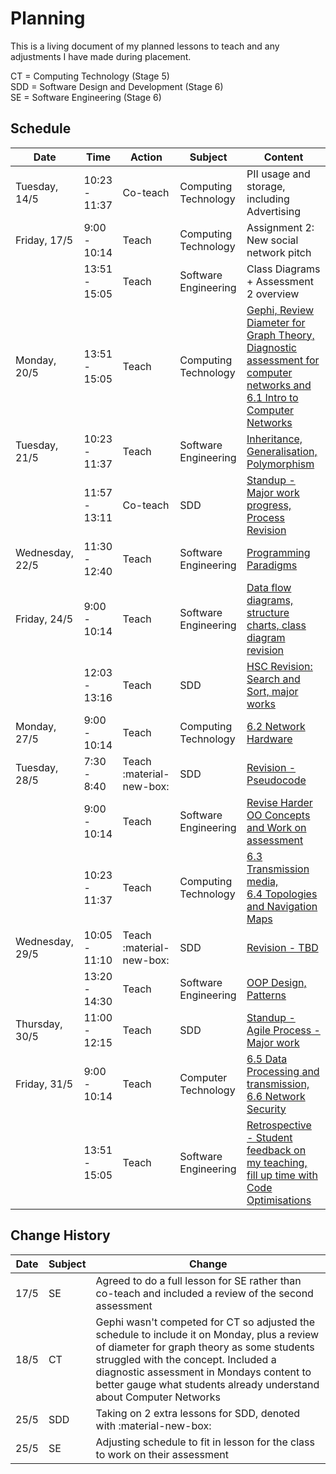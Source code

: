 # Planning

This is a living document of my planned lessons to teach and any adjustments I have made during placement.

CT = Computing Technology (Stage 5)<br>
SDD = Software Design and Development (Stage 6)<br>
SE = Software Engineering (Stage 6)

## Schedule

| Date            | Time          | Action   | Subject              | Content                                                                                                                 |
| --------------- | ------------- | -------- | -------------------- | ----------------------------------------------------------------------------------------------------------------------- |
| Tuesday, 14/5   | 10:23 - 11:37 | Co-teach | Computing Technology | PII usage and storage, including Advertising                                                                            |
| Friday, 17/5    | 9:00 - 10:14  | Teach    | Computing Technology | Assignment 2: New social network pitch                                                                                  |
|                 | 13:51 - 15:05 | Teach    | Software Engineering | Class Diagrams + Assessment 2 overview                                                                                  |
| Monday, 20/5    | 13:51 - 15:05 | Teach    | Computing Technology | [Gephi, Review Diameter for Graph Theory, Diagnostic assessment for computer networks and 6.1 Intro to Computer Networks](../LessonPlans/CT-Y09-20240520.md) |
| Tuesday, 21/5   | 10:23 - 11:37 | Teach    | Software Engineering | [Inheritance, Generalisation, Polymorphism](../LessonPlans/SE-Y11-20240521.md)                                                                               |
|                 | 11:57 - 13:11 | Co-teach | SDD                  | [Standup - Major work progress, Process Revision](../LessonPlans/SDD-Y12-20240521.md)                                                                         |
| Wednesday, 22/5 | 11:30 - 12:40 | Teach    | Software Engineering | [Programming Paradigms](../LessonPlans/SE-Y11-20240522.md)                                                                                                   |
| Friday, 24/5    | 9:00 - 10:14  | Teach    | Software Engineering | [Data flow diagrams, structure charts, class diagram revision](../LessonPlans/SE-Y11-20240524.md)                                                            |
|                 | 12:03 - 13:16 | Teach    | SDD                  | [HSC Revision: Search and Sort, major works](../LessonPlans/SDD-Y12-20240524.md)                                                                                      |
| Monday, 27/5    | 9:00 - 10:14  | Teach    | Computing Technology | [6.2 Network Hardware](../LessonPlans/CT-Y09-20240527.md)                                                                            |
| Tuesday, 28/5   | 7:30 - 8:40   | Teach :material-new-box:  | SDD | [Revision - Pseudocode](../LessonPlans/SDD-Y12-20240528.md)       |
|                 | 9:00 - 10:14  | Teach    | Software Engineering | [Revise Harder OO Concepts and Work on assessment](../LessonPlans/SE-Y11-20240528.md)        |
|                 | 10:23 - 11:37 | Teach    | Computing Technology | [6.3 Transmission media, <br>6.4 Topologies and Navigation Maps](../LessonPlans/CT-Y09-20240528.md)                                                |
| Wednesday, 29/5 | 10:05 - 11:10 | Teach :material-new-box:   | SDD | [Revision - TBD](../LessonPlans/SDD-Y12-20240528.md)       |
|                 | 13:20 - 14:30 | Teach    | Software Engineering | [OOP Design, Patterns](../LessonPlans/SE-Y11-20240529.md)   |
| Thursday, 30/5  | 11:00 - 12:15 | Teach    | SDD                  | [Standup - Agile Process - Major work](../LessonPlans/SDD-Y12-20240530.md)                        |
| Friday, 31/5    | 9:00 - 10:14  | Teach    | Computer Technology  | [6.5 Data Processing and transmission, 6.6 Network Security](../LessonPlans/CT-Y09-20240531.md)      |
|                 | 13:51 - 15:05 | Teach    | Software Engineering | [Retrospective - Student feedback on my teaching, <br>fill up time with Code Optimisations](../LessonPlans/SE-Y11-20240531.md)  |


## Change History
| Date | Subject | Change                                                                                                                                                                                                                                                                                              |
| ---- | ------- | --------------------------------------------------------------------------------------------------------------------------------------------------------------------------------------------------------------------------------------------------------------------------------------------------- |
| 17/5 | SE      | Agreed to do a full lesson for SE rather than co-teach and included a review of the second assessment                                                                                                                                                                                               |
| 18/5 | CT      | Gephi wasn't competed for CT so adjusted the schedule to include it on Monday, plus a review of diameter for graph theory as some students struggled with the concept. Included a diagnostic assessment in Mondays content to better gauge what students already understand about Computer Networks |
| 25/5 | SDD     | Taking on 2 extra lessons for SDD, denoted with :material-new-box: |
| 25/5 | SE      | Adjusting schedule to fit in lesson for the class to work on their assessment |